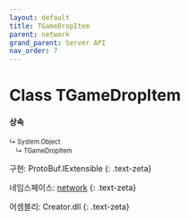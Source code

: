 ```yaml
---
layout: default
title: TGameDropItem
parent: network
grand_parent: Server API
nav_order: 7
---
```


# Class TGameDropItem

#### 상속
<div class="code-example" markdown="1" style = "font-size:0.8em;">
↳ System.Object<br/>
　↳ TGameDropItem
</div>

구현: ProtoBuf.IExtensible
{: .text-zeta}

네임스페이스: [network](../)
{: .text-zeta}

어셈블리: Creator.dll
{: .text-zeta}